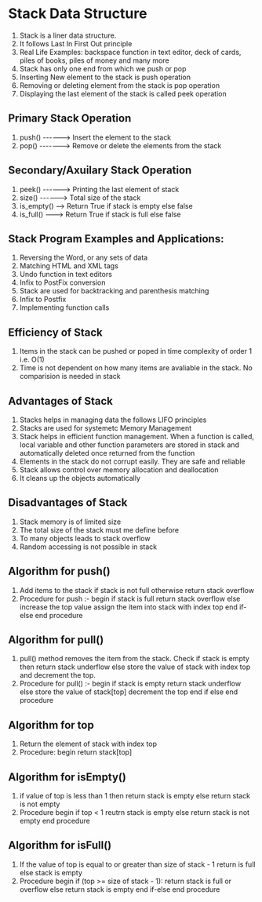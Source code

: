 # Stack Data Structure
1. Stack is a liner data structure.
2. It follows Last In First Out principle
3. Real Life Examples: backspace function in text editor, deck of cards, piles of books, piles of money and many more
4. Stack has only one end from which we push or pop
5. Inserting New element to the stack is push operation
6. Removing or deleting element from the stack is pop operation
7. Displaying the last element of the stack is called peek operation

## Primary Stack Operation
1. push() ------> Insert the element to the stack
2. pop() -------> Remove or delete the elements from the stack

## Secondary/Axuilary Stack Operation
1. peek() ------> Printing the last element of stack
2. size() ------> Total size of the stack
3. is_empty() --> Return True if stack is empty else false
4. is_full() ---> Return True if stack is full else false

## Stack Program Examples and Applications:
1. Reversing the Word, or any sets of data
2. Matching HTML and XML tags
3. Undo function in text editors
4. Infix to PostFix conversion 
5. Stack are used for backtracking and parenthesis matching
6. Infix to Postfix
7. Implementing function calls


## Efficiency of Stack
1. Items in the stack can be pushed or poped in time complexity of order 1 i.e. O(1)
2. Time is not dependent on how many items are avaliable in the stack. No comparision is needed in stack

## Advantages of Stack
1. Stacks helps in managing data the follows LIFO principles
2. Stacks are used for systemetc Memory Management
3. Stack helps in efficient function management. When a function is called, local variable and other function parameters are stored in stack and automatically deleted once returned from the function
4. Elements in the stack do not corrupt easily. They are safe and reliable
5. Stack allows control over memory allocation and deallocation
6. It cleans up the objects automatically

## Disadvantages of Stack
1. Stack memory is of limited size
2. The total size of the stack must me define before
3. To many objects leads to stack overflow
4. Random accessing is not possible in stack


## Algorithm for push()
1. Add items to the stack if stack is not full otherwise return stack overflow
2. Procedure for push :-
  begin
  if stack is full
    return stack overflow
  else
    increase the top value
    assign the item into stack with index top
  end if-else
  end procedure

## Algorithm for pull()
1. pull() method removes the item from the stack. Check if stack is empty then return stack underflow else store the value of stack with index top and decrement the top.
2. Procedure for pull() :-
  begin
  if stack is empty
    return stack underflow
  else
    store the value of stack[top]
    decrement the top
  end if else
  end procedure


## Algorithm for top
1. Return the element of stack with index top
2. Procedure:
  begin
  return stack[top]

## Algorithm for isEmpty()
1. if value of top is less than 1 then return stack is empty else return stack is not empty
2. Procedure 
  begin
  if top < 1
    reutrn stack is empty
  else
    return stack is not empty
  end procedure

## Algorithm for isFull()
1. If the value of top is equal to or greater than size of stack - 1 return is full else stack is empty
2. Procedure
  begin
    if (top >= size of stack - 1):
      return stack is full or overflow
    else 
      return stack is empty
    end if-else
  end procedure
